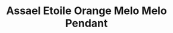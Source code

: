 ---
title: Assael Etoile Orange Melo Melo Pendant
description: 'Assael Melo Melo Natural Saltwater Pearl enclosed in a removable Diamond Cage. The Melo Melo Pearl comes from a marine sea snail, which is found in the waters of the South China Sea.'
specs: 'Melo Melo Pearl, 23.8 x 23.3 x 23.1mm, 95.58 ctw. Hand set in 18K Rose Gold and Diamond Pave Bezel Enclosure.'
images:
  - image_path: /uploads/assael-etoile-orange-melo-melo-pendant.jpg
_category:
order_number: 11
categories:
  - necklaces
---